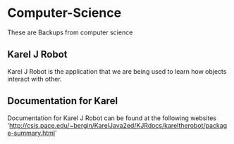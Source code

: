 Computer-Science
================

These are Backups from computer science

Karel J Robot
-------------
Karel J Robot is the application that we are being used to learn how objects interact with other.  

Documentation for Karel
-----------------------
Documentation for Karel J Robot can be found at the following websites
	'http://csis.pace.edu/~bergin/KarelJava2ed/KJRdocs/kareltherobot/package-summary.html'

